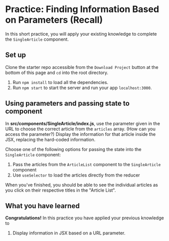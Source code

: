 # Practice: Finding Information Based on Parameters (Recall)

In this short practice, you will apply your existing knowledge to complete the
`SingleArticle` component.

## Set up

Clone the starter repo accessible from the `Download Project` button at the
bottom of this page and `cd` into the root directory.

1. Run `npm install` to load all the dependencies.
2. Run `npm start` to start the server and run your app `localhost:3000`.

## Using parameters and passing state to component

In __src/components/SingleArticle/index.js__, use the parameter given in the URL
to choose the correct article from the `articles` array. (How can you access
the parameter?) Display the information for that article inside the JSX,
replacing the hard-coded information.

Choose one of the following options for passing the state into the
`SingleArticle` component:

1. Pass the articles from the `ArticleList` component to the `SingleArticle`
   component
2. Use `useSelector` to load the articles directly from the reducer

When you've finished, you should be able to see the individual articles as you
click on their respective titles in the "Article List".

## What you have learned

**Congratulations!** In this practice you have applied your previous knowledge
to

1. Display information in JSX based on a URL parameter.